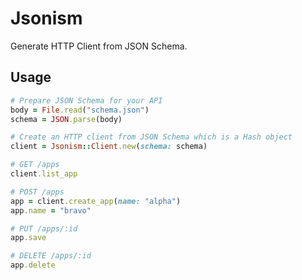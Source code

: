 # Jsonism
Generate HTTP Client from JSON Schema.

## Usage
```ruby
# Prepare JSON Schema for your API
body = File.read("schema.json")
schema = JSON.parse(body)

# Create an HTTP client from JSON Schema which is a Hash object
client = Jsonism::Client.new(schema: schema)

# GET /apps
client.list_app

# POST /apps
app = client.create_app(name: "alpha")
app.name = "bravo"

# PUT /apps/:id
app.save

# DELETE /apps/:id
app.delete
```
